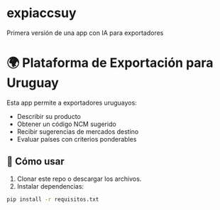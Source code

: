 # expiaccsuy
Primera versión de una app con IA para exportadores
# 🌍 Plataforma de Exportación para Uruguay

Esta app permite a exportadores uruguayos:

- Describir su producto
- Obtener un código NCM sugerido
- Recibir sugerencias de mercados destino
- Evaluar países con criterios ponderables

## 🚀 Cómo usar

1. Clonar este repo o descargar los archivos.
2. Instalar dependencias:

```bash
pip install -r requisitos.txt
